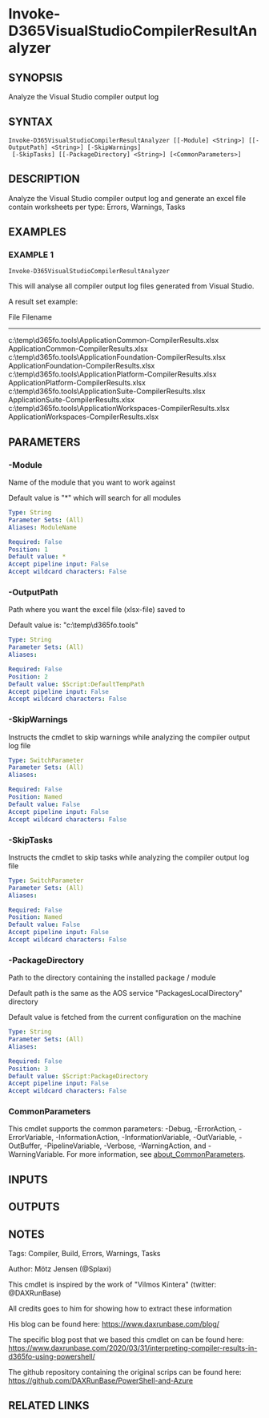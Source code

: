 ﻿---
external help file: d365fo.tools-help.xml
Module Name: d365fo.tools
online version:
schema: 2.0.0
---

# Invoke-D365VisualStudioCompilerResultAnalyzer

## SYNOPSIS
Analyze the Visual Studio compiler output log

## SYNTAX

```
Invoke-D365VisualStudioCompilerResultAnalyzer [[-Module] <String>] [[-OutputPath] <String>] [-SkipWarnings]
 [-SkipTasks] [[-PackageDirectory] <String>] [<CommonParameters>]
```

## DESCRIPTION
Analyze the Visual Studio compiler output log and generate an excel file contain worksheets per type: Errors, Warnings, Tasks

## EXAMPLES

### EXAMPLE 1
```
Invoke-D365VisualStudioCompilerResultAnalyzer
```

This will analyse all compiler output log files generated from Visual Studio.

A result set example:

File                                                            Filename
----                                                            --------
c:\temp\d365fo.tools\ApplicationCommon-CompilerResults.xlsx     ApplicationCommon-CompilerResults.xlsx
c:\temp\d365fo.tools\ApplicationFoundation-CompilerResults.xlsx ApplicationFoundation-CompilerResults.xlsx
c:\temp\d365fo.tools\ApplicationPlatform-CompilerResults.xlsx   ApplicationPlatform-CompilerResults.xlsx
c:\temp\d365fo.tools\ApplicationSuite-CompilerResults.xlsx      ApplicationSuite-CompilerResults.xlsx
c:\temp\d365fo.tools\ApplicationWorkspaces-CompilerResults.xlsx ApplicationWorkspaces-CompilerResults.xlsx

## PARAMETERS

### -Module
Name of the module that you want to work against

Default value is "*" which will search for all modules

```yaml
Type: String
Parameter Sets: (All)
Aliases: ModuleName

Required: False
Position: 1
Default value: *
Accept pipeline input: False
Accept wildcard characters: False
```

### -OutputPath
Path where you want the excel file (xlsx-file) saved to

Default value is: "c:\temp\d365fo.tools\"

```yaml
Type: String
Parameter Sets: (All)
Aliases:

Required: False
Position: 2
Default value: $Script:DefaultTempPath
Accept pipeline input: False
Accept wildcard characters: False
```

### -SkipWarnings
Instructs the cmdlet to skip warnings while analyzing the compiler output log file

```yaml
Type: SwitchParameter
Parameter Sets: (All)
Aliases:

Required: False
Position: Named
Default value: False
Accept pipeline input: False
Accept wildcard characters: False
```

### -SkipTasks
Instructs the cmdlet to skip tasks while analyzing the compiler output log file

```yaml
Type: SwitchParameter
Parameter Sets: (All)
Aliases:

Required: False
Position: Named
Default value: False
Accept pipeline input: False
Accept wildcard characters: False
```

### -PackageDirectory
Path to the directory containing the installed package / module

Default path is the same as the AOS service "PackagesLocalDirectory" directory

Default value is fetched from the current configuration on the machine

```yaml
Type: String
Parameter Sets: (All)
Aliases:

Required: False
Position: 3
Default value: $Script:PackageDirectory
Accept pipeline input: False
Accept wildcard characters: False
```

### CommonParameters
This cmdlet supports the common parameters: -Debug, -ErrorAction, -ErrorVariable, -InformationAction, -InformationVariable, -OutVariable, -OutBuffer, -PipelineVariable, -Verbose, -WarningAction, and -WarningVariable. For more information, see [about_CommonParameters](http://go.microsoft.com/fwlink/?LinkID=113216).

## INPUTS

## OUTPUTS

## NOTES
Tags: Compiler, Build, Errors, Warnings, Tasks

Author: Mötz Jensen (@Splaxi)

This cmdlet is inspired by the work of "Vilmos Kintera" (twitter: @DAXRunBase)

All credits goes to him for showing how to extract these information

His blog can be found here:
https://www.daxrunbase.com/blog/

The specific blog post that we based this cmdlet on can be found here:
https://www.daxrunbase.com/2020/03/31/interpreting-compiler-results-in-d365fo-using-powershell/

The github repository containing the original scrips can be found here:
https://github.com/DAXRunBase/PowerShell-and-Azure

## RELATED LINKS
